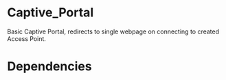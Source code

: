 # Captive_Portal
Basic Captive Portal, redirects to single webpage on connecting to created Access Point.

Dependencies
============
